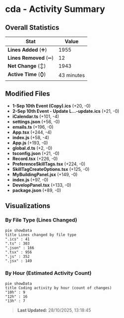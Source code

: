 # cda - Activity Summary 

## Overall Statistics

| Stat                   | Value                                                             |
| ---------------------- | ----------------------------------------------------------------- |
| **Lines Added** (➕)   | 1955                                          |
| **Lines Removed** (➖) | 12                                        |
| **Net Change** (↕)    | 1943                |
| **Active Time** (⌚)   | 43 minutes |


## Modified Files
- **1-Sep 10th Event (Copy).ics** (+20, -0)
- **2-Sep 10th Event - Update L…-update.ics** (+21, -0)
- **iCalendar.ts** (+101, -4)
- **settings.json** (+56, -0)
- **emails.ts** (+196, -0)
- **App.tsx** (+244, -4)
- **index.js** (+58, -4)
- **App.js** (+193, -0)
- **global.d.ts** (+2, -0)
- **tsconfig.json** (+21, -0)
- **Record.tsx** (+226, -0)
- **PreferenceSkillTags.tsx** (+224, -0)
- **SkillTagCreateOptions.tsx** (+125, -0)
- **MyBuildingPanel.jsx** (+149, -0)
- **index.js** (+97, -0)
- **DevelopPanel.tsx** (+133, -0)
- **package.json** (+89, -0)

## Visualizations

### By File Type (Lines Changed)

```mermaid
pie showData
title Lines changed by file type
".ics" : 41
".ts" : 303
".json" : 166
".tsx" : 956
".js" : 352
".jsx" : 149
```

### By Hour (Estimated Activity Count)

```mermaid
pie showData
title Coding activity by hour (count of changes)
"10h" : 9
"12h" : 16
"13h" : 7
```


> **Last Updated:** 28/10/2025, 13:18:45